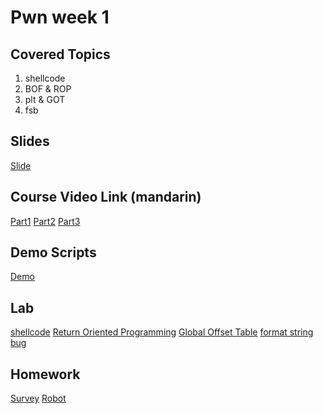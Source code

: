 # Pwn week 1

## Covered Topics
1. shellcode
2. BOF & ROP
3. plt & GOT
4. fsb

## Slides
[Slide](https://github.com/jwang-a/CTF/tree/master/Teaching/NTUComputerSecurity2020/Pwn1/CS2020_Pwn1.key)

## Course Video Link (mandarin)
[Part1](https://www.youtube.com/watch?v=GC68kxYilJ0)
[Part2](https://www.youtube.com/watch?v=HFVmWa_G-30)
[Part3](https://www.youtube.com/watch?v=CLuCT6dfTec)

## Demo Scripts
[Demo](https://github.com/jwang-a/CTF/tree/master/Teaching/NTUComputerSecurity2020/Pwn1/Demo)

## Lab
[shellcode](https://github.com/jwang-a/CTF/tree/master/MyChallenges/Pwn/TeachingLabs/shelllab)
[Return Oriented Programming](https://github.com/jwang-a/CTF/tree/master/MyChallenges/Pwn/TeachingLabs/ROPlab)
[Global Offset Table](https://github.com/jwang-a/CTF/tree/master/MyChallenges/Pwn/TeachingLabs/GOTlab)
[format string bug](https://github.com/jwang-a/CTF/tree/master/MyChallenges/Pwn/TeachingLabs/fmtlab)

## Homework
[Survey](https://github.com/jwang-a/CTF/tree/master/MyChallenges/Pwn/Survey)
[Robot](https://github.com/jwang-a/CTF/tree/master/MyChallenges/Pwn/Robot)

